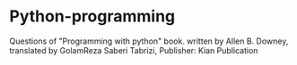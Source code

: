 # Python-programming

Questions of "Programming with python" book. written by Allen B. Downey, translated by GolamReza Saberi Tabrizi, Publisher: Kian Publication
